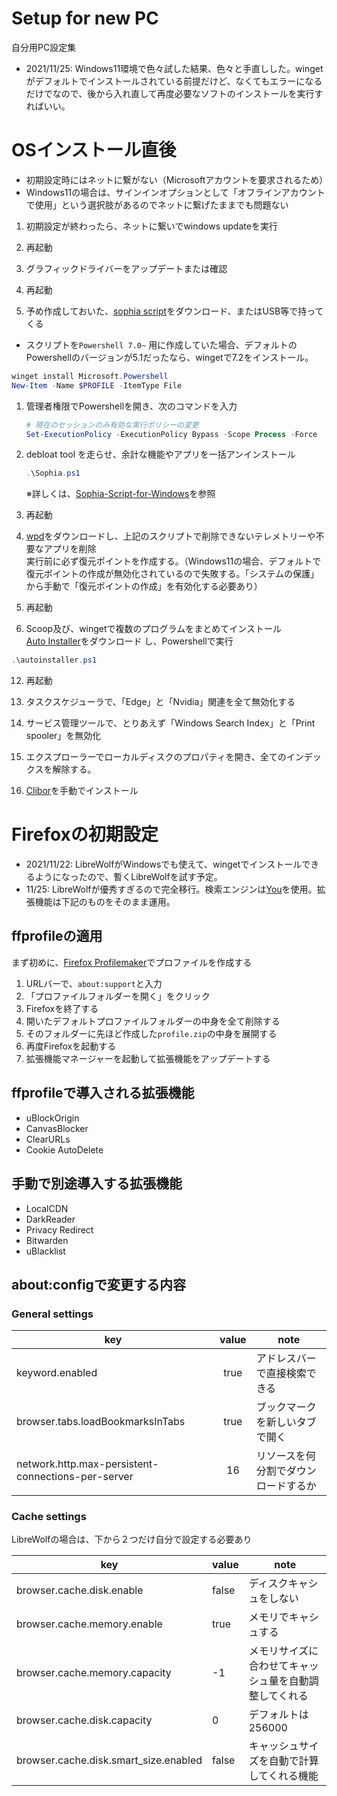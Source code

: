 # Setup for new PC
自分用PC設定集  
* 2021/11/25: Windows11環境で色々試した結果、色々と手直しした。winget がデフォルトでインストールされている前提だけど、なくてもエラーになるだけでなので、後から入れ直して再度必要なソフトのインストールを実行すればいい。

# OSインストール直後

* 初期設定時にはネットに繋がない（Microsoftアカウントを要求されるため）
* Windows11の場合は、サインインオプションとして「オフラインアカウントで使用」という選択肢があるのでネットに繋げたままでも問題ない

1. 初期設定が終わったら、ネットに繋いでwindows updateを実行

2. 再起動

3. グラフィックドライバーをアップデートまたは確認

4. 再起動

5. 予め作成しておいた、[sophia script](/sophia.ps1)をダウンロード、またはUSB等で持ってくる
* スクリプトを`Powershell 7.0~` 用に作成していた場合、デフォルトのPowershellのバージョンが5.1だったなら、wingetで7.2をインストール。
```Powershell
winget install Microsoft.Powershell
New-Item -Name $PROFILE -ItemType File
```

1. 管理者権限でPowershellを開き、次のコマンドを入力
    ```Powershell
    # 現在のセッションのみ有効な実行ポリシーの変更
    Set-ExecutionPolicy -ExecutionPolicy Bypass -Scope Process -Force
    ```

2. debloat tool を走らせ、余計な機能やアプリを一括アンインストール
    ```Powershell
    .\Sophia.ps1
    ```
    ※詳しくは、[Sophia-Script-for-Windows](https://github.com/farag2/Sophia-Script-for-Windows)を参照

3. 再起動

4. [wpd](https://wpd.app/)をダウンロードし、上記のスクリプトで削除できないテレメトリーや不要なアプリを削除  
    実行前に必ず復元ポイントを作成する。（Windows11の場合、デフォルトで復元ポイントの作成が無効化されているので失敗する。「システムの保護」から手動で「復元ポイントの作成」を有効化する必要あり）

5.  再起動

6.  Scoop及び、wingetで複数のプログラムをまとめてインストール  
[Auto Installer](/autoinstaller.ps1)をダウンロード
し、Powershellで実行
```Powershell
.\autoinstaller.ps1
```

12. 再起動

13. タスクスケジューラで、「Edge」と「Nvidia」関連を全て無効化する

14. サービス管理ツールで、とりあえず「Windows Search Index」と「Print spooler」を無効化

15. エクスプローラーでローカルディスクのプロパティを開き、全てのインデックスを解除する。

16. [Clibor](https://forest.watch.impress.co.jp/library/software/clibor/)を手動でインストール

# Firefoxの初期設定
* 2021/11/22: LibreWolfがWindowsでも使えて、wingetでインストールできるようになったので、暫くLibreWolfを試す予定。
* 11/25: LibreWolfが優秀すぎるので完全移行。検索エンジンは[You](https://you.com)を使用。拡張機能は下記のものをそのまま運用。

## ffprofileの適用
まず初めに、[Firefox Profilemaker](https://ffprofile.com/)でプロファイルを作成する
1. URLバーで、`about:support`と入力
2. 「プロファイルフォルダーを開く」をクリック
3. Firefoxを終了する
4. 開いたデフォルトプロファイルフォルダーの中身を全て削除する
5. そのフォルダーに先ほど作成した`profile.zip`の中身を展開する
6. 再度Firefoxを起動する
7. 拡張機能マネージャーを起動して拡張機能をアップデートする

## ffprofileで導入される拡張機能
* uBlockOrigin
* CanvasBlocker
* ClearURLs
* Cookie AutoDelete

## 手動で別途導入する拡張機能
* LocalCDN
* DarkReader
* Privacy Redirect
* Bitwarden
* uBlacklist

## about:configで変更する内容

### General settings

| key                                                | value | note                                 |
| -------------------------------------------------- | :---: | ------------------------------------ |
| keyword.enabled                                    | true  | アドレスバーで直接検索できる         |
| browser.tabs.loadBookmarksInTabs                   | true  | ブックマークを新しいタブで開く       |
| network.http.max-persistent-connections-per-server |  16   | リソースを何分割でダウンロードするか |

### Cache settings
LibreWolfの場合は、下から２つだけ自分で設定する必要あり

| key                                   | value | note                                                   |
| ------------------------------------- | ----- | ------------------------------------------------------ |
| browser.cache.disk.enable             | false | ディスクキャシュをしない                               |
| browser.cache.memory.enable           | true  | メモリでキャシュする                                   |
| browser.cache.memory.capacity         | -1    | メモリサイズに合わせてキャッシュ量を自動調整してくれる |
| browser.cache.disk.capacity           | 0     | デフォルトは256000                                     |
| browser.cache.disk.smart_size.enabled | false | キャッシュサイズを自動で計算してくれる機能             |
